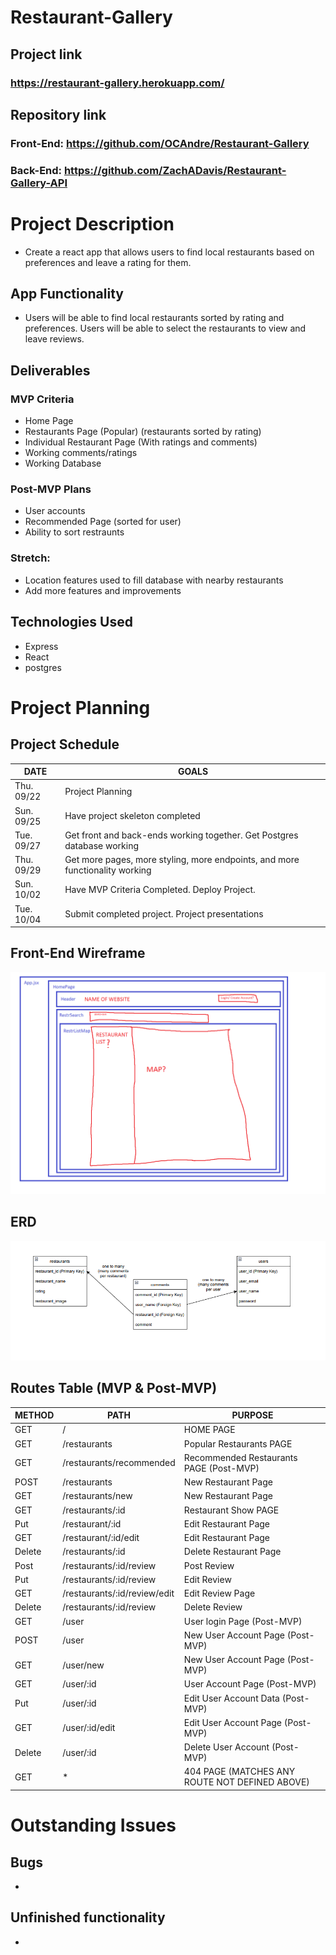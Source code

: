 # Restaurant-Gallery

## Project link

### https://restaurant-gallery.herokuapp.com/

## Repository link

### Front-End: https://github.com/OCAndre/Restaurant-Gallery

### Back-End: https://github.com/ZachADavis/Restaurant-Gallery-API

# Project Description

- Create a react app that allows users to find local restaurants based on preferences and leave a rating for them.

## App Functionality

- Users will be able to find local restaurants sorted by rating and preferences. Users will be able to select the restaurants to view and leave reviews.

## Deliverables

### MVP Criteria

- Home Page
- Restaurants Page (Popular) (restaurants sorted by rating)
- Individual Restaurant Page (With ratings and comments)
- Working comments/ratings
- Working Database

### Post-MVP Plans

- User accounts
- Recommended Page (sorted for user)
- Ability to sort restraunts

### Stretch:

- Location features used to fill database with nearby restaurants
- Add more features and improvements

## Technologies Used

- Express
- React
- postgres

# Project Planning

## Project Schedule

| DATE       | GOALS                                                                        |
| ---------- | ---------------------------------------------------------------------------- |
| Thu. 09/22 | Project Planning                                                             |
| Sun. 09/25 | Have project skeleton completed                                              |
| Tue. 09/27 | Get front and back-ends working together. Get Postgres database working      |
| Thu. 09/29 | Get more pages, more styling, more endpoints, and more functionality working |
| Sun. 10/02 | Have MVP Criteria Completed. Deploy Project.                                 |
| Tue. 10/04 | Submit completed project. Project presentations                              |

## Front-End Wireframe

![plot](./planning/wireframe.png)

## ERD

![plot](./planning/ERD.png)

## Routes Table (MVP & Post-MVP)

| METHOD | PATH                         | PURPOSE                                        |
| ------ | ---------------------------- | ---------------------------------------------- |
| GET    | /                            | HOME PAGE                                      |
| GET    | /restaurants                 | Popular Restaurants PAGE                       |
| GET    | /restaurants/recommended     | Recommended Restaurants PAGE (Post-MVP)        |
| POST   | /restaurants                 | New Restaurant Page                            |
| GET    | /restaurants/new             | New Restaurant Page                            |
| GET    | /restaurants/:id             | Restaurant Show PAGE                           |
| Put    | /restaurant/:id              | Edit Restaurant Page                           |
| GET    | /restaurant/:id/edit         | Edit Restaurant Page                           |
| Delete | /restaurants/:id             | Delete Restaurant Page                         |
| Post   | /restaurants/:id/review      | Post Review                                    |
| Put    | /restaurants/:id/review      | Edit Review                                    |
| GET    | /restaurants/:id/review/edit | Edit Review Page                               |
| Delete | /restaurants/:id/review      | Delete Review                                  |
| GET    | /user                        | User login Page (Post-MVP)                     |
| POST   | /user                        | New User Account Page (Post-MVP)               |
| GET    | /user/new                    | New User Account Page (Post-MVP)               |
| GET    | /user/:id                    | User Account Page (Post-MVP)                   |
| Put    | /user/:id                    | Edit User Account Data (Post-MVP)              |
| GET    | /user/:id/edit               | Edit User Account Page (Post-MVP)              |
| Delete | /user/:id                    | Delete User Account (Post-MVP)                 |
| GET    | \*                           | 404 PAGE (MATCHES ANY ROUTE NOT DEFINED ABOVE) |

# Outstanding Issues

## Bugs

-

## Unfinished functionality

-
